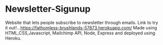 # Newsletter-Sigunup
Website that lets people subscribe to newsletter through emails.
Link to try it out!...https://fathomless-brushlands-57873.herokuapp.com/
Made using HTML,CSS,Javascript, Mailchimp API, Node, Express and deployed using Heroku.
